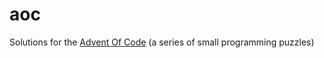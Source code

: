 # aoc
Solutions for the [Advent Of Code](http://adventofcode.com/) (a series of small programming puzzles)

